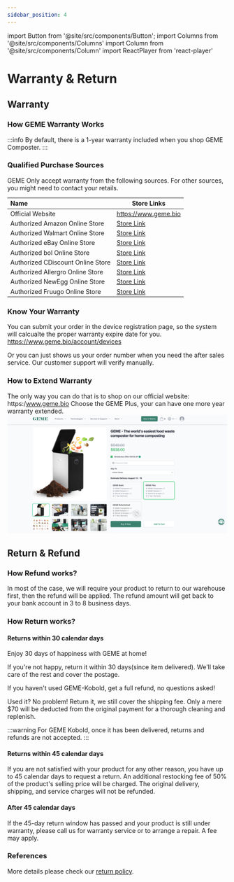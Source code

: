 ```yaml
---
sidebar_position: 4
---
```

import Button from '@site/src/components/Button';
import Columns from '@site/src/components/Columns'
import Column from '@site/src/components/Column'
import ReactPlayer from 'react-player'

# Warranty & Return

## Warranty

### How GEME Warranty Works

:::info
By default, there is a 1-year warranty included when you shop GEME Composter.
:::


### Qualified Purchase Sources
GEME Only accept warranty from the following sources. For other sources, you might need to contact your retails.

| Name                             | Store Links   |
|:---------------------------------|---------------|
| Official Website	                | https://www.geme.bio |
| Authorized Amazon Online Store   | [Store Link](https://www.amazon.com/dp/B0BV31KTCN) |
| Authorized Walmart Online Store  | [Store Link](https://www.walmart.com/ip/GEME-19L-Electric-Composter-World-s-First-Bio-Compost-Machine-Composter-indoor-Electric-Food-Cycler-Turn-Waste-Organic-Compost-Kitchen-Kitchen-compos/1670817413) |
| Authorized eBay Online Store     | [Store Link](https://www.ebay.com/usr/gemeofficial) |
| Authorized bol Online Store      | [Store Link](https://www.bol.com/be/fr/p/cuisine-a-bac-a-compost-electrique-geme-de-19-litres-la-premiere-machine-a-composter-organique-intelligente-au-monde-cycleur-alimentaire-veritable-compost-organique/9300000163700603) |
| Authorized CDiscount Online Store | [Store Link](https://www.cdiscount.com/jardin/outils-de-jardinage/geme-composteur-electrique-de-cuisine-19l-ajoutez/f-1632517-auc1705916827242.html) |
| Authorized Allergro Online Store |[Store Link](https://allegro.pl/oferta/geme-elektryczny-kompostownik-19l-pierwszy-biotechnologia-cykl-spozywczy-14802004203) |
| Authorized NewEgg Online Store   |[Store Link](https://www.newegg.ca/Seller-Store/GEME-COMPOSTER)|
| Authorized Fruugo Online Store   |[Store Link](https://www.newegg.ca/Seller-Store/GEME-COMPOSTER)|

### Know Your Warranty 

You can submit your order in the device registration page, so the system will calcualte the proper warranty expire date for you. 
https://www.geme.bio/account/devices

Or you can just shows us your order number when you need the after sales service. Our customer support will verify manually.

### How to Extend Warranty

The only way you can do that is to shop on our official website: https:/www.geme.bio
Choose the GEME Plus, your can have one more year warranty extended.
![2 years GEME Warranty](_img/two-years-warranty.png)


## Return & Refund

### How Refund works?

In most of the case, we will require your product to return to our warehouse first, then the refund will be applied.
The refund amount will get back to your bank account in 3 to 8 business days. 

### How Return works?

#### Returns within 30 calendar days

Enjoy 30 days of happiness with GEME at home!

If you're not happy, return it within 30 days(since item delivered). We'll take care of the rest and cover the postage.

If you haven't used GEME-Kobold, get a full refund, no questions asked!

Used it? No problem! Return it, we still cover the shipping fee. Only a mere $70 will be deducted from the original payment for a thorough cleaning and replenish.

:::warning
For GEME Kobold, once it has been delivered, returns and refunds are not accepted.
:::

#### Returns within 45 calendar days

If you are not satisfied with your product for any other reason, you have up to 45 calendar days to request a return. An additional restocking fee of 50% of the product's selling price will be charged. The original delivery, shipping, and service charges will not be refunded.

#### After 45 calendar days

If the 45-day return window has passed and your product is still under warranty, please call us for warranty service or to arrange a repair. A fee may apply.


### References

More details please check our [return policy](https://www.geme.bio/return-policy).
